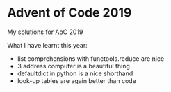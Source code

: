 # Advent of Code 2019

My solutions for AoC 2019

What I have learnt this year:
- list comprehensions with functools.reduce are nice
- 3 address computer is a beautiful thing
- defaultdict in python is a nice shorthand
- look-up tables are again better than code
